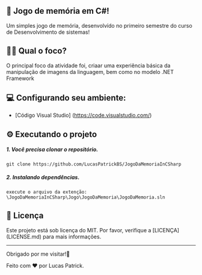## 📌 Jogo de memória em C#!

Um simples jogo de memória, desenvolvído no primeiro semestre do curso de Desenvolvimento de sistemas!

## 👨‍💻 Qual o foco?

O principal foco da atividade foi, criaar uma experiência básica da manipulação de imagens da linguagem, bem como no modelo .NET Framework

## 💻 Configurando seu ambiente:

- [Código Visual Studio] (https://code.visualstudio.com/)

## ⚙️ Executando o projeto

##### 1. Você precisa clonar o repositório.
    git clone https://github.com/LucasPatrickBS/JogoDaMemoriaInCSharp

##### 2. Instalando dependências.
    execute o arquivo da extenção: \JogoDaMemoriaInCSharp\Jogo\JogoDaMemoria\JogoDaMemoria.sln

## 🧾 Licença

Este projeto está sob licença do MIT. Por favor, verifique a [LICENÇA] (LICENSE.md) para mais informações.

---

Obrigado por me visitar!👋

Feito com ❤️ por Lucas Patrick.